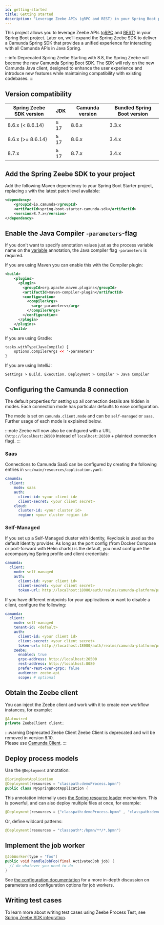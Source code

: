 ```yaml
---
id: getting-started
title: Getting started
description: "Leverage Zeebe APIs (gRPC and REST) in your Spring Boot project."
---
```


This project allows you to leverage Zeebe APIs ([gRPC](/apis-tools/zeebe-api/grpc.md) and [REST](/apis-tools/camunda-api-rest/camunda-api-rest-overview.md)) in your Spring Boot project. Later on, we’ll expand the Spring Zeebe SDK to deliver a Camunda Spring SDK that provides a unified experience for interacting with all Camunda APIs in Java Spring.

:::info Deprecated Spring Zeebe
Starting with 8.8, the Spring Zeebe will become the new Camunda Spring Boot SDK. The SDK will rely on the new Camunda Java client,
designed to enhance the user experience and introduce new features while maintaining compatibility with existing codebases.
:::

## Version compatibility

| Spring Zeebe SDK version | JDK  | Camunda version | Bundled Spring Boot version |
| ------------------------ | ---- | --------------- | --------------------------- |
| 8.6.x (< 8.6.14)         | ≥ 17 | 8.6.x           | 3.3.x                       |
| 8.6.x (>= 8.6.14)        | ≥ 17 | 8.6.x           | 3.4.x                       |
| 8.7.x                    | ≥ 17 | 8.7.x           | 3.4.x                       |

## Add the Spring Zeebe SDK to your project

Add the following Maven dependency to your Spring Boot Starter project, replacing `x` with the latest patch level available:

```xml
<dependency>
    <groupId>io.camunda</groupId>
    <artifactId>spring-boot-starter-camunda-sdk</artifactId>
    <version>8.7.x</version>
</dependency>
```

## Enable the Java Compiler `-parameters`-flag

If you don't want to specify annotation values just as the process variable name on the [variable](configuration.md#using-variable) annotation, the Java compiler flag `-parameters` is required.

If you are using Maven you can enable this with the Compiler plugin:

```xml
<build>
    <plugins>
      <plugin>
        <groupId>org.apache.maven.plugins</groupId>
        <artifactId>maven-compiler-plugin</artifactId>
        <configuration>
          <compilerArgs>
            <arg>-parameters</arg>
          </compilerArgs>
        </configuration>
      </plugin>
    </plugins>
  </build>
```

If you are using Gradle:

```xml
tasks.withType(JavaCompile) {
    options.compilerArgs << '-parameters'
}
```

If you are using IntelliJ:

```agsl
Settings > Build, Execution, Deployment > Compiler > Java Compiler
```

## Configuring the Camunda 8 connection

The default properties for setting up all connection details are hidden in modes. Each connection mode has particular defaults to ease configuration.

The mode is set on `camunda.client.mode` and can be `self-managed` or `saas`. Further usage of each mode is explained below.

:::note
Zeebe will now also be configured with a URL (`http://localhost:26500` instead of `localhost:26500` + plaintext connection flag).
:::

### Saas

Connections to Camunda SaaS can be configured by creating the following entries in `src/main/resources/application.yaml`:

```yaml
camunda:
  client:
    mode: saas
    auth:
      client-id: <your client id>
      client-secret: <your client secret>
    cloud:
      cluster-id: <your cluster id>
      region: <your cluster region id>
```

### Self-Managed

If you set up a Self-Managed cluster with Identity, Keycloak is used as the default Identity provider. As long as the port config (from Docker Compose or port-forward with Helm charts) is the default, you must configure the accompanying Spring profile and client credentials:

```yaml
camunda:
  client:
    mode: self-managed
    auth:
      client-id: <your client id>
      client-secret: <your client secret>
      token-url: http://localhost:18080/auth/realms/camunda-platform/protocol/openid-connect/token
```

If you have different endpoints for your applications or want to disable a client, configure the following:

```yaml
camunda:
  client:
    mode: self-managed
    tenant-id: <default>
    auth:
      client-id: <your client id>
      client-secret: <your client secret>
      token-url: http://localhost:18080/auth/realms/camunda-platform/protocol/openid-connect/token
    zeebe:
      enabled: true
      grpc-address: http://localhost:26500
      rest-address: http://localhost:8080
      prefer-rest-over-grpc: false
      audience: zeebe-api
      scope: # optional
```

## Obtain the Zeebe client

You can inject the Zeebe client and work with it to create new workflow instances, for example:

```java
@Autowired
private ZeebeClient client;
```

:::warning Deprecated Zeebe Client
Zeebe Client is deprecated and will be removed in version 8.10. \
Please use [Camunda Client](/docs/apis-tools/java-client/index.md).
:::

## Deploy process models

Use the `@Deployment` annotation:

```java
@SpringBootApplication
@Deployment(resources = "classpath:demoProcess.bpmn")
public class MySpringBootApplication {
```

This annotation internally uses [the Spring resource loader](#resources-resourceloader) mechanism. This is powerful, and can also deploy multiple files at once, for example:

```java
@Deployment(resources = {"classpath:demoProcess.bpmn" , "classpath:demoProcess2.bpmn"})
```

Or, define wildcard patterns:

```java
@Deployment(resources = "classpath*:/bpmn/**/*.bpmn")
```

## Implement the job worker

```java
@JobWorker(type = "foo")
public void handleJobFoo(final ActivatedJob job) {
  // do whatever you need to do
}
```

See [the configuration documentation](/apis-tools/spring-zeebe-sdk/configuration.md) for a more in-depth discussion on parameters and configuration options for job workers.

## Writing test cases

To learn more about writing test cases using Zeebe Process Test, see [Spring Zeebe SDK integration](../java-client/zeebe-process-test.md#zeebe-spring-sdk-integration).
